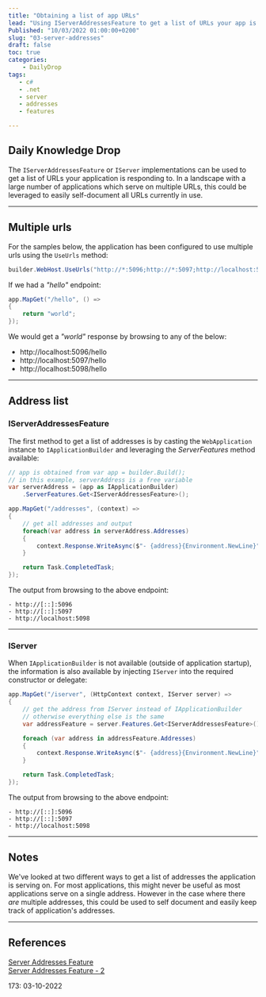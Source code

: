 ```yaml
---
title: "Obtaining a list of app URLs"
lead: "Using IServerAddressesFeature to get a list of URLs your app is responding to"
Published: "10/03/2022 01:00:00+0200"
slug: "03-server-addresses"
draft: false
toc: true
categories:
    - DailyDrop
tags:
   - c#
   - .net
   - server
   - addresses
   - features

---
```


## Daily Knowledge Drop

The `IServerAddressesFeature` or `IServer` implementations can be used to get a list of URLs your application is responding to. In a landscape with a large number of applications which serve on multiple URLs, this could be leveraged to easily self-document all URLs currently in use.

---

## Multiple urls

For the samples below, the application has been configured to use multiple urls using the `UseUrls` method:

``` csharp
builder.WebHost.UseUrls("http://*:5096;http://*:5097;http://localhost:5098");
```

If we had a _"hello"_ endpoint:

``` csharp
app.MapGet("/hello", () =>
{
    return "world";
});
```

We would get a _"world"_ response by browsing to any of the below:
- http://localhost:5096/hello
- http://localhost:5097/hello
- http://localhost:5098/hello

---

## Address list

### IServerAddressesFeature

The first method to get a list of addresses is by casting the `WebApplication` instance to `IApplicationBuilder` and leveraging the _ServerFeatures_ method available:

``` csharp
// app is obtained from var app = builder.Build();
// in this example, serverAddress is a free variable
var serverAddress = (app as IApplicationBuilder)
    .ServerFeatures.Get<IServerAddressesFeature>();

app.MapGet("/addresses", (context) =>
{
    // get all addresses and output
    foreach(var address in serverAddress.Addresses)
    {
        context.Response.WriteAsync($"- {address}{Environment.NewLine}");
    }

    return Task.CompletedTask;
});
```

The output from browsing to the above endpoint:

``` terminal
- http://[::]:5096
- http://[::]:5097
- http://localhost:5098
```

---

### IServer

When `IApplicationBuilder` is not available (outside of application startup), the information is also available by injecting `IServer` into the required constructor or delegate:

``` csharp
app.MapGet("/iserver", (HttpContext context, IServer server) =>
{
    // get the address from IServer instead of IApplicationBuilder
    // otherwise everything else is the same
    var addressFeature = server.Features.Get<IServerAddressesFeature>();

    foreach (var address in addressFeature.Addresses)
    {
        context.Response.WriteAsync($"- {address}{Environment.NewLine}");
    }

    return Task.CompletedTask;
});
```

The output from browsing to the above endpoint:

``` terminal
- http://[::]:5096
- http://[::]:5097
- http://localhost:5098
```

---

## Notes

We've looked at two different ways to get a list of addresses the application is serving on. For most applications, this might never be useful as most applications serve on a single address. However in the case where there _are_ multiple addresses, this could be used to self document and easily keep track of application's addresses.

---

## References

[Server Addresses Feature](https://github.com/dodyg/practical-aspnetcore/blob/net6.0/projects/features/features-server-addresses)   
[Server Addresses Feature - 2](https://github.com/dodyg/practical-aspnetcore/tree/net6.0/projects/features/features-server-addresses-2)   

<?# DailyDrop ?>173: 03-10-2022<?#/ DailyDrop ?>
